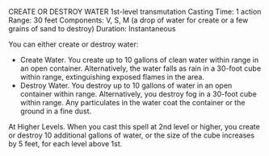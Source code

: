 CREATE OR DESTROY WATER
1st-­level transmutation
Casting Time: 1 action
Range: 30 feet
Components: V, S, M (a drop of water for create or a few grains of sand to destroy)
Duration: Instantaneous

You can either create or destroy water:
- Create Water. You create up to 10 gallons of clean water within range in an open container. Alternatively, the water falls as rain in a 30-foot cube within range, extinguishing exposed flames in the area.
- Destroy Water. You destroy up to 10 gallons of water in an open container within range. Alternatively, you destroy fog in a 30-foot cube within range. Any particulates in the water coat the container or the ground in a fine dust.

At Higher Levels. When you cast this spell at 2nd level or higher, you create or destroy 10 additional gallons of water, or the size of the cube increases by 5 feet, for each level above 1st.

